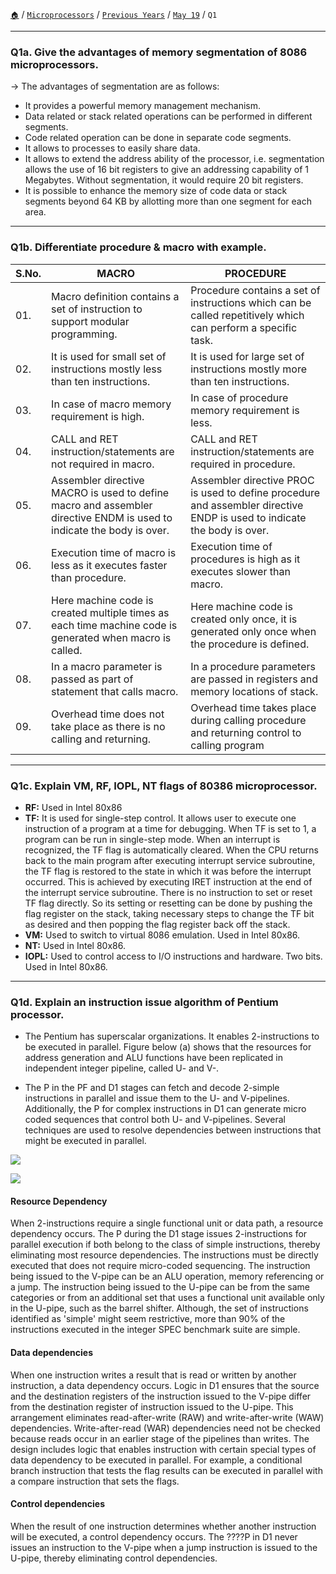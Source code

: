 [`🏠`](/) / [`Microprocessors`](/s/mp/) / [`Previous Years`](/s/mp/previous-years/) / [`May 19`](/s/mp/previous-years/may-19/) / `Q1`

<hr />

### Q1a. Give the advantages of memory segmentation of 8086 microprocessors.

→ The advantages of segmentation are as follows:

* It provides a powerful memory management mechanism.
* Data related or stack related operations can be performed in different segments.
* Code related operation can be done in separate code segments.
* It allows to processes to easily share data.
* It allows to extend the address ability of the processor, i.e. segmentation allows the use of 16 bit registers to give an addressing capability of 1 Megabytes. Without segmentation, it would require 20 bit registers.
* It is possible to enhance the memory size of code data or stack segments beyond 64 KB by allotting more than one segment for each area.

<hr />

### Q1b. Differentiate procedure & macro with example.

| S.No. | MACRO                                                                                                                | PROCEDURE                                                                                                               |
|-------|----------------------------------------------------------------------------------------------------------------------|-------------------------------------------------------------------------------------------------------------------------|
| 01.   | Macro definition contains a set of instruction to support modular programming.                                       | Procedure contains a set of instructions which can be called repetitively which can perform a specific task.            |
| 02.   | It is used for small set of instructions mostly less than ten instructions.                                          | It is used for large set of instructions mostly more than ten instructions.                                             |
| 03.   | In case of macro memory requirement is high.                                                                         | In case of procedure memory requirement is less.                                                                        |
| 04.   | CALL and RET instruction/statements are not required in macro.                                                       | CALL and RET instruction/statements are required in procedure.                                                          |
| 05.   | Assembler directive MACRO is used to define macro and assembler directive ENDM is used to indicate the body is over. | Assembler directive PROC is used to define procedure and assembler directive ENDP is used to indicate the body is over. |
| 06.   | Execution time of macro is less as it executes faster than procedure.                                                | Execution time of procedures is high as it executes slower than macro.                                                  |
| 07.   | Here machine code is created multiple times as each time machine code is generated when macro is called.             | Here machine code is created only once, it is generated only once when the procedure is defined.                        |
| 08.   | In a macro parameter is passed as part of statement that calls macro.                                                | In a procedure parameters are passed in registers and memory locations of stack.                                        |
| 09.   | Overhead time does not take place as there is no calling and returning.                                              | Overhead time takes place during calling procedure and returning control to calling program                             |

<hr />

### Q1c. Explain VM, RF, IOPL, NT flags of 80386 microprocessor.

* **RF:** Used in Intel 80x86
* **TF:** It is used for single-step control. It allows user to execute one instruction of a program at a time for debugging. When TF is set to 1, a program can be run in single-step mode. When an interrupt is recognized, the TF flag is automatically cleared. When the CPU returns back to the main program after executing interrupt service subroutine, the TF flag is restored to the state in which it was before the interrupt occurred. This is achieved by executing IRET instruction at the end of the interrupt service subroutine. There is no instruction to set or reset TF flag directly. So its setting or resetting can be done by pushing the flag register on the stack, taking necessary steps to change the TF bit as desired and then popping the flag register back off the stack.
* **VM:** Used to switch to virtual 8086 emulation. Used in Intel 80x86.
* **NT:** Used in Intel 80x86.
* **IOPL:** Used to control access to I/O instructions and hardware. Two bits. Used in Intel 80x86.

<hr />

### Q1d. Explain an instruction issue algorithm of Pentium processor.

* The Pentium has superscalar organizations. It enables 2-instructions to be executed in parallel. Figure below (a) shows that the resources for address generation and ALU functions have been replicated in independent integer pipeline, called U- and V-.

* The P in the PF and D1 stages can fetch and decode 2-simple instructions in parallel and issue them to the U- and V-pipelines. Additionally, the P for complex instructions in D1 can generate micro coded sequences that control both U- and V-pipelines. Several techniques are used to resolve dependencies between instructions that might be executed in parallel.

![](https://i.imgur.com/je0ua0m.png)

![](https://i.imgur.com/sakYsMc.png)

#### Resource Dependency

When 2-instructions require a single functional unit or data path, a resource dependency occurs. The P during the D1 stage issues 2-instructions for parallel execution if both belong to the class of simple instructions, thereby eliminating most resource dependencies. The instructions must be directly executed that does not require micro-coded sequencing. The instruction being issued to the V-pipe can be an ALU operation, memory referencing or a jump. The instruction being issued to the U-pipe can be from the same categories or from an additional set that uses a functional unit available only in the U-pipe, such as the barrel shifter. Although, the set of instructions identified as 'simple' might seem restrictive, more than 90% of the instructions executed in the integer SPEC benchmark suite are simple.

#### Data dependencies

When one instruction writes a result that is read or written by another instruction, a data dependency occurs. Logic in D1 ensures that the source and the destination registers of the instruction issued to the V-pipe differ from the destination register of instruction issued to the U-pipe. This arrangement eliminates read-after-write (RAW) and write-after-write (WAW) dependencies. Write-after-read (WAR) dependencies need not be checked because reads occur in an earlier stage of the pipelines than writes. The design includes logic that enables instruction with certain special types of data dependency to be executed in parallel. For example, a conditional branch instruction that tests the flag results can be executed in parallel with a compare instruction that sets the flags.

#### Control dependencies

When the result of one instruction determines whether another instruction will be executed, a control dependency occurs. The ????P in D1 never issues an instruction to the V-pipe when a jump instruction is issued to the U-pipe, thereby eliminating control dependencies.
